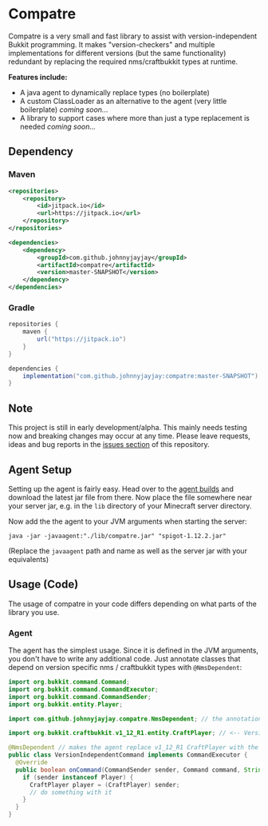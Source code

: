 # Compatre
Compatre is a very small and fast library to assist with version-independent Bukkit programming. 
It makes "version-checkers" and multiple implementations for different versions (but the same functionality)
redundant by replacing the required nms/craftbukkit types at runtime.

**Features include:**
- A java agent to dynamically replace types (no boilerplate)
- A custom ClassLoader as an alternative to the agent (very little boilerplate) *coming soon...*
- A library to support cases where more than just a type replacement is needed *coming soon...*

## Dependency
### Maven
```xml
<repositories>
    <repository>
        <id>jitpack.io</id>
        <url>https://jitpack.io</url>
    </repository>
</repositories>

<dependencies>
    <dependency>
        <groupId>com.github.johnnyjayjay</groupId>
        <artifactId>compatre</artifactId>
        <version>master-SNAPSHOT</version>
    </dependency>
</dependencies>
```
### Gradle
```groovy
repositories {
    maven {
        url("https://jitpack.io")
    }
}

dependencies {
    implementation("com.github.johnnyjayjay:compatre:master-SNAPSHOT")
}
```

## Note
This project is still in early development/alpha. This mainly needs testing now and breaking 
changes may occur at any time. Please leave requests, ideas and bug reports in the 
[issues section](https://github.com/johnnyjayjay/compatre/issues) of this repository.

## Agent Setup
Setting up the agent is fairly easy. Head over to the [agent builds](./agent-build) and download 
the latest jar file from there. Now place the file somewhere near your server jar, e.g. in the `lib` 
directory of your Minecraft server directory.

Now add the the agent to your JVM arguments when starting the server:
```batch
java -jar -javaagent:"./lib/compatre.jar" "spigot-1.12.2.jar"
```
(Replace the `javaagent` path and name as well as the server jar with your equivalents)

## Usage (Code)
The usage of compatre in your code differs depending on what parts of the library you use.
### Agent
The agent has the simplest usage. Since it is defined in the JVM arguments, you don't have 
to write any additional code. Just annotate classes that depend on version specific nms / craftbukkit
types with `@NmsDependent`:
```java
import org.bukkit.command.Command;
import org.bukkit.command.CommandExecutor;
import org.bukkit.command.CommandSender;
import org.bukkit.entity.Player;

import com.github.johnnyjayjay.compatre.NmsDependent; // the annotation

import org.bukkit.craftbukkit.v1_12_R1.entity.CraftPlayer; // <-- Version specific - usually wouldn't work on any other version

@NmsDependent // makes the agent replace v1_12_R1 CraftPlayer with the correct CraftPlayer at runtime
public class VersionIndependentCommand implements CommandExecutor {
  @Override
  public boolean onCommand(CommandSender sender, Command command, String label, String[] args) {
    if (sender instanceof Player) {
      CraftPlayer player = (CraftPlayer) sender;
      // do something with it
    } 
  }
}
```

